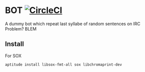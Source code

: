 # BOT [![CircleCI](https://circleci.com/gh/skelz0r/BOT.svg?style=svg)](https://circleci.com/gh/skelz0r/BOT)

A dummy bot which repeat last syllabe of random sentences on IRC
Problem?
BLEM

## Install

For SOX
```
aptitude install libsox-fmt-all sox libchromaprint-dev
```
